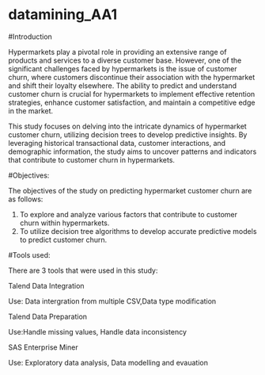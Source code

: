 # datamining_AA1

#Introduction

Hypermarkets play a pivotal role in providing an extensive range of products and services to a diverse customer base. However, one of the significant challenges faced by hypermarkets is the issue of customer churn, where customers discontinue their association with the hypermarket and shift their loyalty elsewhere. The ability to predict and understand customer churn is crucial for hypermarkets to implement effective retention strategies, enhance customer satisfaction, and maintain a competitive edge in the market.

This study focuses on delving into the intricate dynamics of hypermarket customer churn, utilizing decision trees to develop predictive insights. By leveraging historical transactional data, customer interactions, and demographic information, the study aims to uncover patterns and indicators that contribute to customer churn in hypermarkets.

#Objectives:

The objectives of the study on predicting hypermarket customer churn are as follows:
1.	To explore and analyze various factors that contribute to customer churn within hypermarkets.
2.	To utilize decision tree algorithms to develop accurate predictive models to predict customer churn.

#Tools used:

There are 3 tools that were used in this study:


Talend Data Integration

Use: Data intergration from multiple CSV,Data type modification

Talend Data Preparation

Use:Handle missing values, Handle data inconsistency

SAS Enterprise Miner

Use: Exploratory data analysis, Data modelling and evauation




